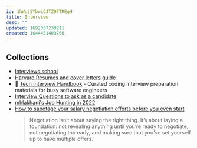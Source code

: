 ```yaml
---
id: 1hWujSYbwL6JTZ97TREgH
title: Interview
desc: ""
updated: 1692837239211
created: 1644451403760
---
```


## Collections

- [Interviews.school](https://interviews.school/)
- [Harvard Resumes and cover letters guide](https://hwpi.harvard.edu/files/ocs/files/hes-resume-cover-letter-guide.pdf)
- 💯 [Tech Interview Handbook](https://github.com/yangshun/tech-interview-handbook) - Curated coding interview preparation materials for busy software engineers
- [Interview Questions to ask as a candidate](https://docs.google.com/spreadsheets/d/11DoQ-Bhvs5mfRwB0Bz6OHwoChhFVK7u_KqlbFgR-ezY/)
- [mhlakhani's Job Hunting in 2022](https://mhlakhani.com/blog/2023/01/tech-job-market/)
- [How to sabotage your salary negotiation efforts before you even start](https://interviewing.io/blog/sabotage-salary-negotiation-before-even-start)
  > Negotiation isn’t about saying the right thing. It’s about laying a foundation: not revealing anything until you’re ready to negotiate, not negotiating too early, and making sure that you’ve set yourself up to have multiple offers.
